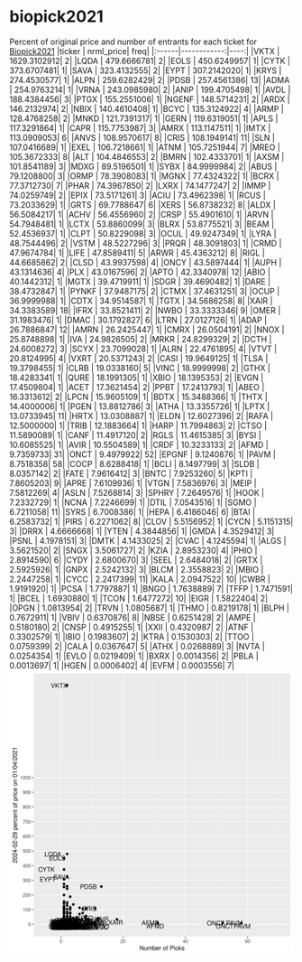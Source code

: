 # biopick2021
Percent of original price and number of entrants for each ticket for [Biopick2021](https://twitter.com/hashtag/Biopick2021)
|ticker |   nrml_price| freq|
|:------|------------:|----:|
|VKTX   | 1629.3102912|    2|
|LQDA   |  479.6666781|    2|
|EOLS   |  450.6249957|    1|
|CYTK   |  373.6707481|    1|
|SAVA   |  323.4132555|    2|
|EYPT   |  307.2142020|    1|
|KRYS   |  274.4530577|    1|
|ALPN   |  259.6282429|    2|
|PDSB   |  257.4561386|   13|
|ADMA   |  254.9763214|    1|
|VRNA   |  243.0985980|    2|
|ANIP   |  199.4705498|    1|
|AVDL   |  188.4384456|    3|
|PTGX   |  155.2551006|    1|
|NGENF  |  148.5714231|    2|
|ARDX   |  146.2132974|    2|
|NBIX   |  140.4610408|    1|
|BCYC   |  135.3124922|    4|
|ARMP   |  128.4768258|    2|
|MNKD   |  121.7391317|    1|
|GERN   |  119.6319051|    1|
|APLS   |  117.3291864|    1|
|CAPR   |  115.7753987|    3|
|AMRX   |  113.1147511|    1|
|IMTX   |  113.0909053|    6|
|ANVS   |  108.9570617|    8|
|CRIS   |  108.1949141|   11|
|SLN    |  107.0416689|    1|
|EXEL   |  106.7218661|    1|
|ATNM   |  105.7251944|    7|
|MREO   |  105.3672333|    8|
|ALT    |  104.4846553|    2|
|BMRN   |  102.4333701|    1|
|AXSM   |  101.8541189|    3|
|MDXG   |   89.5196501|    1|
|SYBX   |   84.9999984|    2|
|ABUS   |   79.1208800|    3|
|ORMP   |   78.3908083|    1|
|MGNX   |   77.4324322|    1|
|BCRX   |   77.3712730|    7|
|PHAR   |   74.3967850|    2|
|LXRX   |   74.1477247|    2|
|IMMP   |   74.0259749|    2|
|EPIX   |   73.5171261|    3|
|ACIU   |   73.4962398|    1|
|RCUS   |   73.2033629|    1|
|GRTS   |   69.7788647|    6|
|XERS   |   56.8738232|    8|
|ALDX   |   56.5084217|    1|
|ACHV   |   56.4556960|    2|
|CRSP   |   55.4901610|    1|
|ARVN   |   54.7948481|    1|
|LCTX   |   53.8860099|    3|
|BLRX   |   53.8775521|    3|
|BEAM   |   52.4536937|    1|
|CLPT   |   50.8229098|    3|
|OCUL   |   49.9247349|    1|
|LYRA   |   48.7544496|    2|
|VSTM   |   48.5227296|    3|
|PRQR   |   48.3091803|    1|
|CRMD   |   47.9674784|    1|
|LIFE   |   47.8589411|    5|
|ARWR   |   45.4363212|    8|
|RIGL   |   44.6685862|    2|
|CLSD   |   43.9937598|    4|
|ONCY   |   43.5897444|    1|
|AUPH   |   43.1314636|    4|
|PLX    |   43.0167596|    2|
|APTO   |   42.3340978|   12|
|ABIO   |   40.1442312|    1|
|MGTX   |   39.4719911|    1|
|SDGR   |   39.4690482|    1|
|DARE   |   38.4732847|    1|
|PYNKF  |   37.9487175|    2|
|CTMX   |   37.4631251|    3|
|OCUP   |   36.9999988|    1|
|CDTX   |   34.9514587|    1|
|TGTX   |   34.5686258|    8|
|XAIR   |   34.3383589|   18|
|IFRX   |   33.8521411|    2|
|NWBO   |   33.3333346|    9|
|OMER   |   31.1983476|    1|
|DMAC   |   30.1792827|    6|
|LTRN   |   27.0127126|    1|
|ADAP   |   26.7886847|   12|
|AMRN   |   26.2425447|    1|
|CMRX   |   26.0504191|    2|
|NNOX   |   25.8748898|    1|
|IVA    |   24.9826505|    2|
|MRKR   |   24.8299329|    2|
|DCTH   |   24.6008272|    3|
|SCYX   |   23.7099028|    1|
|ALRN   |   22.4761895|    4|
|VTVT   |   20.8124995|    4|
|VXRT   |   20.5371243|    2|
|CASI   |   19.9649125|    1|
|TLSA   |   19.3798455|    1|
|CLRB   |   19.0338160|    5|
|VINC   |   18.9999998|    2|
|GTHX   |   18.4283341|    1|
|QURE   |   18.1991305|    1|
|XBIO   |   18.1395353|    2|
|EVGN   |   17.4509804|    1|
|ACET   |   17.3621454|    2|
|PPBT   |   17.2413793|    1|
|ABEO   |   16.3313612|    2|
|LPCN   |   15.9605109|    1|
|BDTX   |   15.3488366|    1|
|THTX   |   14.4000006|    1|
|PGEN   |   13.8812786|    3|
|ATHA   |   13.3355726|    1|
|LPTX   |   13.0733945|   11|
|HRTX   |   13.0308887|    1|
|ELDN   |   12.6027396|    2|
|RAFA   |   12.5000000|    1|
|TRIB   |   12.1883664|    1|
|HARP   |   11.7994863|    2|
|CTSO   |   11.5890089|    1|
|CANF   |   11.4917120|    2|
|RGLS   |   11.4615385|    3|
|BYSI   |   10.6085525|    1|
|AVIR   |   10.5504589|    1|
|CRDF   |   10.3233133|    2|
|AFMD   |    9.7359733|   31|
|ONCT   |    9.4979922|   52|
|EPGNF  |    9.1240876|    1|
|PAVM   |    8.7518358|   58|
|COCP   |    8.6288418|    1|
|BCLI   |    8.1497799|    3|
|SLDB   |    8.0357142|    2|
|FATE   |    7.9616412|    3|
|BNTC   |    7.9253260|    5|
|KPTI   |    7.8605203|    9|
|APRE   |    7.6109936|    1|
|VTGN   |    7.5836976|    3|
|MEIP   |    7.5812269|    4|
|ASLN   |    7.5268814|    3|
|SPHRY  |    7.2649576|    1|
|HOOK   |    7.2332729|    1|
|NCNA   |    7.2246699|    1|
|DTIL   |    7.0543516|    1|
|SGMO   |    6.7211058|   11|
|SYRS   |    6.7008386|    1|
|HEPA   |    6.4186046|    6|
|BTAI   |    6.2583732|    1|
|PIRS   |    6.2271062|    8|
|CLOV   |    5.5156952|    1|
|CYCN   |    5.1151315|    3|
|DRRX   |    4.6666668|    1|
|YTEN   |    4.3844856|    1|
|GMDA   |    4.3529412|    3|
|PSNL   |    4.1978151|    3|
|DMTK   |    4.1433025|    2|
|CVAC   |    4.1245594|    1|
|ALGS   |    3.5621520|    2|
|SNGX   |    3.5061727|    2|
|KZIA   |    2.8953230|    4|
|PHIO   |    2.8914590|    6|
|CYDY   |    2.6800670|    3|
|SEEL   |    2.6484018|    2|
|GRTX   |    2.5925926|    1|
|GNPX   |    2.5242132|    3|
|BLCM   |    2.3558823|    2|
|MBIO   |    2.2447258|    1|
|CYCC   |    2.2417399|   11|
|KALA   |    2.0947522|   10|
|CWBR   |    1.9191920|    1|
|PCSA   |    1.7797887|    1|
|BNGO   |    1.7638889|    7|
|TFFP   |    1.7471591|    1|
|BCEL   |    1.6930880|    1|
|TCON   |    1.6477272|   10|
|EIGR   |    1.5822404|    2|
|OPGN   |    1.0813954|    2|
|TRVN   |    1.0805687|    1|
|THMO   |    0.8219178|    1|
|BLPH   |    0.7672911|    1|
|VBIV   |    0.6370876|    8|
|NBSE   |    0.6251428|    2|
|AMPE   |    0.5180180|    2|
|CNSP   |    0.4915255|    1|
|XXII   |    0.4320987|    2|
|ATNF   |    0.3302579|    1|
|IBIO   |    0.1983607|    2|
|KTRA   |    0.1530303|    2|
|TTOO   |    0.0759399|    2|
|CALA   |    0.0367647|    5|
|ATHX   |    0.0268889|    3|
|NVTA   |    0.0254354|    1|
|EVLO   |    0.0219409|    1|
|BXRX   |    0.0014356|    2|
|PBLA   |    0.0013697|    1|
|HGEN   |    0.0006402|    4|
|EVFM   |    0.0003556|    7|
![retvspicks](biopicks.png?raw=true)
